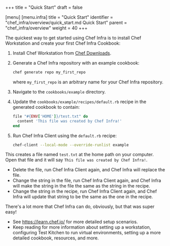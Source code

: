 +++
title = "Quick Start"
draft = false

[menu]
  [menu.infra]
    title = "Quick Start"
    identifier = "chef_infra/overview/quick_start.md Quick Start"
    parent = "chef_infra/overview"
    weight = 40
+++

The quickest way to get started using Chef Infra is to install Chef Workstation and create your first Chef Infra Cookbook:

1. Install Chef Workstation from [Chef Downloads](https://www.chef.io/downloads).

2. Generate a Chef Infra repository with an example cookbook:

    ```bash
    chef generate repo my_first_repo
    ```

    where `my_first_repo` is an arbitrary name for your Chef Infra repository.

3. Navigate to the `cookbooks/example` directory.

4. Update the `cookbooks/example/recipes/default.rb` recipe in
    the generated cookbook to contain:

    ```ruby
    file "#{ENV['HOME']}/test.txt" do
      content 'This file was created by Chef Infra!'
    end
    ```

5. Run Chef Infra Client using the `default.rb` recipe:

    ```bash
    chef-client --local-mode --override-runlist example
    ```

This creates a file named `test.txt` at the home path on your computer. Open that file and it will say `This file was created by Chef Infra!`.

- Delete the file, run Chef Infra Client again, and Chef Infra will replace the file.
- Change the string in the file, run Chef Infra Client again, and Chef Infra will make the string in the file the same as the string in the recipe.
- Change the string in the recipe, run Chef Infra Client again, and Chef Infra will update that string to be the same as the one in the recipe.

There's a lot more that Chef Infra can do, obviously, but that was super easy!

- See <https://learn.chef.io/> for more detailed setup scenarios.
- Keep reading for more information about setting up a workstation, configuring Test Kitchen to run virtual environments, setting up a more detailed cookbook, resources, and more.
